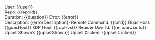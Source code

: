 User: {{user}}  
Repo: {{repoId}}  
Duration: {{duration}}
Error: {{error}}  
Description: {{errorDescription}}
Remote Command: {{cmd}}
Guac Host: {{guacHost}}
RDP Host: {{rdpHost}}
Remote User Id: {{remoteUserId}}
Upsell Shown?: {{upsellShown}}
Upsell Clicked: {{upsellClicked}}